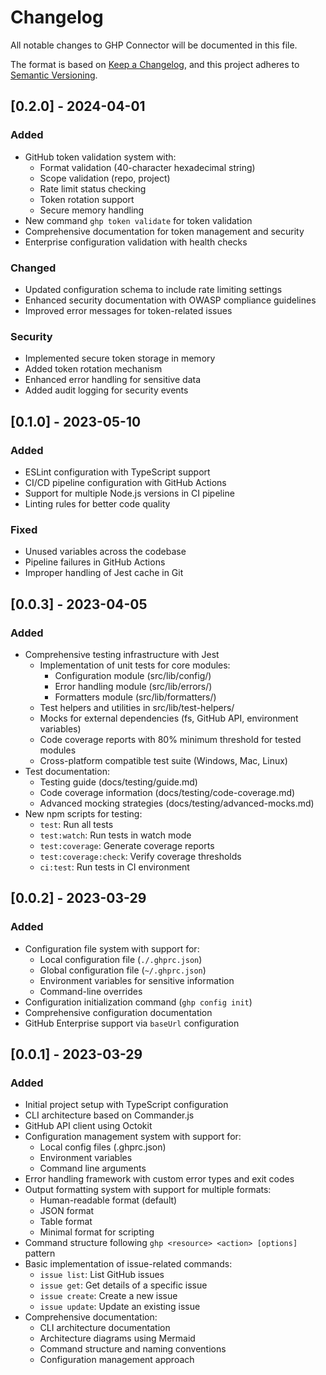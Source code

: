 # Changelog

All notable changes to GHP Connector will be documented in this file.

The format is based on [Keep a Changelog](https://keepachangelog.com/en/1.0.0/),
and this project adheres to [Semantic Versioning](https://semver.org/spec/v2.0.0.html).

## [0.2.0] - 2024-04-01

### Added

- GitHub token validation system with:
  - Format validation (40-character hexadecimal string)
  - Scope validation (repo, project)
  - Rate limit status checking
  - Token rotation support
  - Secure memory handling
- New command `ghp token validate` for token validation
- Comprehensive documentation for token management and security
- Enterprise configuration validation with health checks

### Changed

- Updated configuration schema to include rate limiting settings
- Enhanced security documentation with OWASP compliance guidelines
- Improved error messages for token-related issues

### Security

- Implemented secure token storage in memory
- Added token rotation mechanism
- Enhanced error handling for sensitive data
- Added audit logging for security events

## [0.1.0] - 2023-05-10

### Added

- ESLint configuration with TypeScript support
- CI/CD pipeline configuration with GitHub Actions
- Support for multiple Node.js versions in CI pipeline
- Linting rules for better code quality

### Fixed

- Unused variables across the codebase
- Pipeline failures in GitHub Actions
- Improper handling of Jest cache in Git

## [0.0.3] - 2023-04-05

### Added

- Comprehensive testing infrastructure with Jest
  - Implementation of unit tests for core modules:
    - Configuration module (src/lib/config/)
    - Error handling module (src/lib/errors/)
    - Formatters module (src/lib/formatters/)
  - Test helpers and utilities in src/lib/test-helpers/
  - Mocks for external dependencies (fs, GitHub API, environment variables)
  - Code coverage reports with 80% minimum threshold for tested modules
  - Cross-platform compatible test suite (Windows, Mac, Linux)
- Test documentation:
  - Testing guide (docs/testing/guide.md)
  - Code coverage information (docs/testing/code-coverage.md)
  - Advanced mocking strategies (docs/testing/advanced-mocks.md)
- New npm scripts for testing:
  - `test`: Run all tests
  - `test:watch`: Run tests in watch mode
  - `test:coverage`: Generate coverage reports
  - `test:coverage:check`: Verify coverage thresholds
  - `ci:test`: Run tests in CI environment

## [0.0.2] - 2023-03-29

### Added

- Configuration file system with support for:
  - Local configuration file (`./.ghprc.json`)
  - Global configuration file (`~/.ghprc.json`)
  - Environment variables for sensitive information
  - Command-line overrides
- Configuration initialization command (`ghp config init`)
- Comprehensive configuration documentation
- GitHub Enterprise support via `baseUrl` configuration

## [0.0.1] - 2023-03-29

### Added

- Initial project setup with TypeScript configuration
- CLI architecture based on Commander.js
- GitHub API client using Octokit
- Configuration management system with support for:
  - Local config files (.ghprc.json)
  - Environment variables
  - Command line arguments
- Error handling framework with custom error types and exit codes
- Output formatting system with support for multiple formats:
  - Human-readable format (default)
  - JSON format
  - Table format
  - Minimal format for scripting
- Command structure following `ghp <resource> <action> [options]` pattern
- Basic implementation of issue-related commands:
  - `issue list`: List GitHub issues
  - `issue get`: Get details of a specific issue
  - `issue create`: Create a new issue
  - `issue update`: Update an existing issue
- Comprehensive documentation:
  - CLI architecture documentation
  - Architecture diagrams using Mermaid
  - Command structure and naming conventions
  - Configuration management approach
